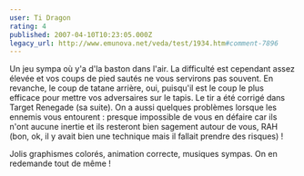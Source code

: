 ```yaml
---
user: Ti Dragon
rating: 4
published: 2007-04-10T10:23:05.000Z
legacy_url: http://www.emunova.net/veda/test/1934.htm#comment-7896
---
```

Un jeu sympa où y'a d'la baston dans l'air. La difficulté est cependant assez élevée et vos coups de pied sautés ne vous servirons pas souvent. En revanche, le coup de tatane arrière, oui, puisqu'il est le coup le plus efficace pour mettre vos adversaires sur le tapis. Le tir a été corrigé dans Target Renegade (sa suite). On a aussi quelques problèmes lorsque les ennemis vous entourent : presque impossible de vous en défaire car ils n'ont aucune inertie et ils resteront bien sagement autour de vous, RAH (bon, ok, il y avait bien une technique mais il fallait prendre des risques) !

Jolis graphismes colorés, animation correcte, musiques sympas. On en redemande tout de même !